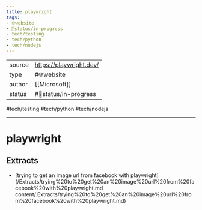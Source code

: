 ```yaml
---
title: playwright
tags:
- 🌐website
- 🚦status/in-progress
- tech/testing
- tech/python
- tech/nodejs
---
```



<table>
<tr>
<td> source </td>
<td> <a href="https://playwright.dev/">https://playwright.dev/</a> </td>
</tr>
<tr>
<td> type </td>
<td> #🌐website </td>
</tr>
<tr>
<td> author </td>
<td> [[Microsoft]] </td>
</tr>
<tr>
<td> status </td>
<td> #🚦status/in-progress </td>
</tr>
</table>

#tech/testing #tech/python #tech/nodejs

---

# playwright

## Extracts
- [trying to get an image url from facebook with playwright](/Extracts/trying%20to%20get%20an%20image%20url%20from%20facebook%20with%20playwright.md
content/.Extracts/trying%20to%20get%20an%20image%20url%20from%20facebook%20with%20playwright.md)
